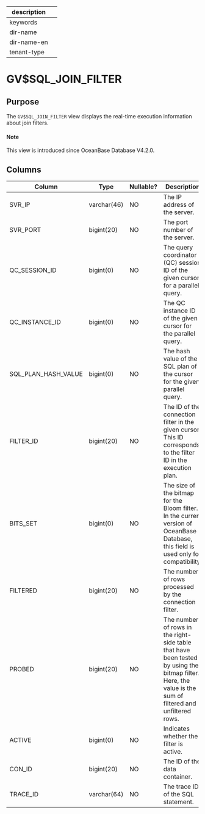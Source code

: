 |description||
|---|---|
|keywords||
|dir-name||
|dir-name-en||
|tenant-type||

# GV$SQL_JOIN_FILTER

## Purpose

The `GV$SQL_JOIN_FILTER` view displays the real-time execution information about join filters. 

<main id="notice" type='explain'>

  <h4>Note</h4>

  <p>This view is introduced since OceanBase Database V4.2.0. </p>

</main>

## Columns

| **Column** | **Type** | **Nullable?** | **Description** |
| --- | --- | --- | --- |
| SVR_IP | varchar(46) | NO | The IP address of the server. |
| SVR_PORT | bigint(20) | NO | The port number of the server. |
| QC_SESSION_ID | bigint(0) | NO | The query coordinator (QC) session ID of the given cursor for a parallel query. |
| QC_INSTANCE_ID | bigint(0) | NO | The QC instance ID of the given cursor for the parallel query. |
| SQL_PLAN_HASH_VALUE | bigint(0) | NO | The hash value of the SQL plan of the cursor for the given parallel query. |
| FILTER_ID | bigint(20) | NO | The ID of the connection filter in the given cursor. This ID corresponds to the filter ID in the execution plan. |
| BITS_SET | bigint(0) | NO | The size of the bitmap for the Bloom filter. In the current version of OceanBase Database, this field is used only for compatibility. |
| FILTERED | bigint(20) | NO | The number of rows processed by the connection filter. |
| PROBED | bigint(20) | NO | The number of rows in the right-side table that have been tested by using the bitmap filter. Here, the value is the sum of filtered and unfiltered rows. |
| ACTIVE | bigint(0) | NO | Indicates whether the filter is active. |
| CON_ID | bigint(20) | NO | The ID of the data container. |
| TRACE_ID | varchar(64) | NO | The trace ID of the SQL statement. |
